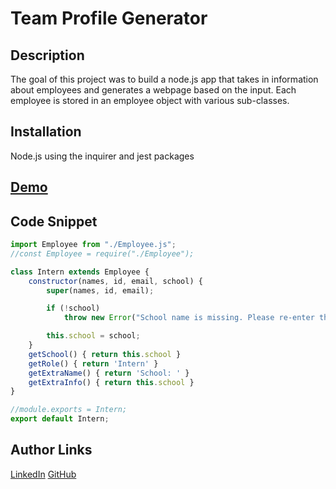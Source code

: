 # Team Profile Generator

## Description
The goal of this project was to build a node.js app that takes in information about employees and generates a webpage based on the input. Each employee is stored in an employee object with various sub-classes.

## Installation
Node.js using the inquirer and jest packages

## [Demo](https://drive.google.com/file/d/10nC6AvoDr4S_dBgD227-E93crqNg1L5c/view)

## Code Snippet
```JavaScript
import Employee from "./Employee.js";
//const Employee = require("./Employee");

class Intern extends Employee {
    constructor(names, id, email, school) {
        super(names, id, email);

        if (!school)
            throw new Error("School name is missing. Please re-enter the information.");

        this.school = school;
    }
    getSchool() { return this.school }
    getRole() { return 'Intern' }
    getExtraName() { return 'School: ' }
    getExtraInfo() { return this.school }
}

//module.exports = Intern;
export default Intern;
```

## Author Links
[LinkedIn](https://www.linkedin.com/in/alexis-zaragoza-5baa51242/)
[GitHub](https://github.com/turtle2001)